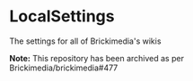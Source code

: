 LocalSettings
=============

The settings for all of Brickimedia's wikis

**Note:** This repository has been archived as per Brickimedia/brickimedia#477

